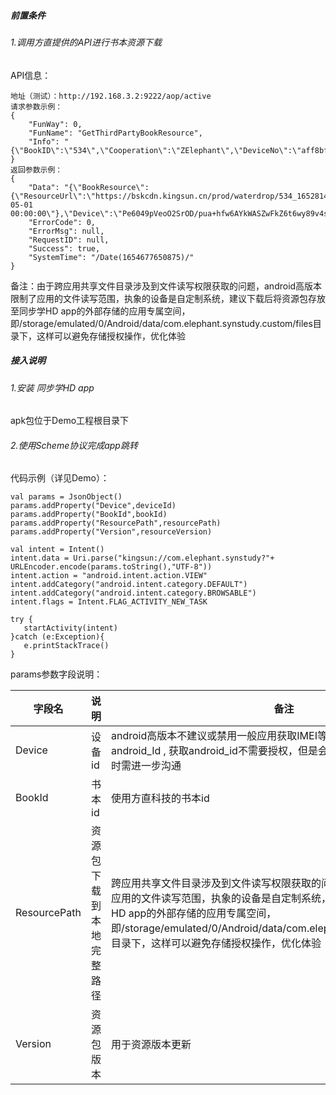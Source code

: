 ##### 前置条件

###### 1.调用方直提供的API进行书本资源下载

API信息：

```
地址（测试）：http://192.168.3.2:9222/aop/active
请求参数示例：
{
    "FunWay": 0,
    "FunName": "GetThirdPartyBookResource",
    "Info": "{\"BookID\":\"534\",\"Cooperation\":\"ZElephant\",\"DeviceNo\":\"aff8bf9551d2d36e\",\"SecretKey\":\"089f79cffa8af74e1966ba2fa34cd370\"}"
}
返回参数示例：
{
    "Data": "{\"BookResource\":{\"ResourceUrl\":\"https://bskcdn.kingsun.cn/prod/waterdrop/534_1652814879223.zip\",\"Version\":\"1.0.2\",\"CreatedAt\":\"2022-05-01 00:00:00\"},\"Device\":\"Pe6049pVeoO2SrOD/pua+hfw6AYkWASZwFkZ6t6wy89v4szsd1h+gbW24Bhg0oyrxuQefTWoT5sYo7cwSO37ew==\"}",
    "ErrorCode": 0,
    "ErrorMsg": null,
    "RequestID": null,
    "Success": true,
    "SystemTime": "/Date(1654677650875)/"
}
```

备注：由于跨应用共享文件目录涉及到文件读写权限获取的问题，android高版本限制了应用的文件读写范围，执象的设备是自定制系统，建议下载后将资源包存放至同步学HD app的外部存储的应用专属空间，即/storage/emulated/0/Android/data/com.elephant.synstudy.custom/files目录下，这样可以避免存储授权操作，优化体验

##### 接入说明

###### 1.安装 同步学HD app

apk包位于Demo工程根目录下

###### 2.使用Scheme协议完成app跳转

代码示例（详见Demo）：

```
val params = JsonObject()
params.addProperty("Device",deviceId) 
params.addProperty("BookId",bookId)   
params.addProperty("ResourcePath",resourcePath)
params.addProperty("Version",resourceVersion)

val intent = Intent()
intent.data = Uri.parse("kingsun://com.elephant.synstudy?"+ URLEncoder.encode(params.toString(),"UTF-8"))
intent.action = "android.intent.action.VIEW"
intent.addCategory("android.intent.category.DEFAULT")
intent.addCategory("android.intent.category.BROWSABLE")
intent.flags = Intent.FLAG_ACTIVITY_NEW_TASK

try {
   startActivity(intent)
}catch (e:Exception){
   e.printStackTrace()               
}
```

params参数字段说明：

| 字段名       | 说明                     | 备注                                                         |
| ------------ | ------------------------ | ------------------------------------------------------------ |
| Device       | 设备id                   | android高版本不建议或禁用一般应用获取IMEI等设备信息，这里定为使用android_Id , 获取android_id不需要授权，但是会受签名影响发生变化，对接时需进一步沟通 |
| BookId       | 书本id                   | 使用方直科技的书本id                                         |
| ResourcePath | 资源包下载到本地完整路径 | 跨应用共享文件目录涉及到文件读写权限获取的问题，android高版本限制了应用的文件读写范围，执象的设备是自定制系统，建议将资源包下载至同步学HD app的外部存储的应用专属空间，即/storage/emulated/0/Android/data/com.elephant.synstudy.custom/files目录下，这样可以避免存储授权操作，优化体验 |
| Version      | 资源包版本               | 用于资源版本更新                                             |



